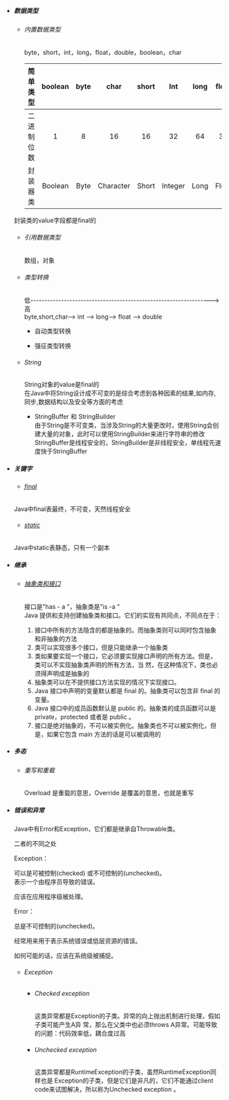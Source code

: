 * ##### 数据类型

  * ###### 内置数据类型

    byte，short，int，long，float，double，boolean，char

    | 简单类型 | boolean | byte | char | short | Int | long | float | double | void |
    | :---: | :---: | :---: | :---: | :---: | :---: | :---: | :---: | :---: | :---: |
    | 二进制位数 | 1 | 8 | 16 | 16 | 32 | 64 | 32 | 64 | -- |
    | 封装器类 | Boolean | Byte | Character | Short | Integer | Long | Float | Double | Void |

  封装类的value字段都是final的

  * ###### 引用数据类型

    数组，对象

  * ###### 类型转换

    低-----------------------------------------------------------------&gt;高  
    byte,short,char—&gt; int —&gt; long—&gt; float —&gt; double

    * 自动类型转换

    * 强征类型转换

  * ###### String

    String对象的value是final的  
    在Java中将String设计成不可变的是综合考虑到各种因素的结果,如内存,同步,数据结构以及安全等方面的考虑

    * StringBuffer 和 StringBuilder  
      由于String是不可变类，当涉及String的大量更改时，使用String会创建大量的对象，此时可以使用StringBuilder来进行字符串的修改  
      StringBuffer是线程安全的，StringBuilder是非线程安全，单线程先速度快于StringBuffer

* ##### 关键字

  * ###### [final](http://www.cnblogs.com/dolphin0520/p/3736238.html)

  Java中final表最终，不可变，天然线程安全

  * ###### [static](http://www.cnblogs.com/dolphin0520/p/3736238.html)

  Java中static表静态，只有一个副本

* ##### 继承

  * ###### [抽象类和接口](https://blog.csdn.net/hupoling/article/details/52447582)

    接口是"has - a "，抽象类是"is -a "  
    Java 提供和支持创建抽象类和接口。它们的实现有共同点，不同点在于：  
    1. 接口中所有的方法隐含的都是抽象的。而抽象类则可以同时包含抽象和非抽象的方法  
    2. 类可以实现很多个接口，但是只能继承一个抽象类  
    3. 类如果要实现一个接口，它必须要实现接口声明的所有方法。但是，类可以不实现抽象类声明的所有方法，当 然，在这种情况下，类也必须得声明成是抽象的  
    4. 抽象类可以在不提供接口方法实现的情况下实现接口。  
    5. Java 接口中声明的变量默认都是 final 的。抽象类可以包含非 final 的变量。  
    6. Java 接口中的成员函数默认是 public 的。抽象类的成员函数可以是 private，protected 或者是 public 。  
    7. 接口是绝对抽象的，不可以被实例化。抽象类也不可以被实例化，但是，如果它包含 main 方法的话是可以被调用的
* ##### 多态

  * ###### 重写和重载

    Overload 是重载的意思，Override 是覆盖的意思，也就是重写
* ##### 错误和异常

  Java中有Error和Exception，它们都是继承自Throwable类。  
  二者的不同之处  
  Exception：  
  可以是可被控制\(checked\) 或不可控制的\(unchecked\)。  
  表示一个由程序员导致的错误。  
  应该在应用程序级被处理。  
  Error：  
  总是不可控制的\(unchecked\)。  
  经常用来用于表示系统错误或低层资源的错误。  
  如何可能的话，应该在系统级被捕捉。

  * ###### Exception

    * ###### Checked exception

      这类异常都是Exception的子类。异常的向上抛出机制进行处理，假如子类可能产生A异 常，那么在父类中也必须throws A异常。可能导致的问题：代码效率低，耦合度过高

    * ###### Unchecked exception

      这类异常都是RuntimeException的子类，虽然RuntimeException同样也是 Exception的子类，但是它们是非凡的，它们不能通过client code来试图解决，所以称为Unchecked exception 。



